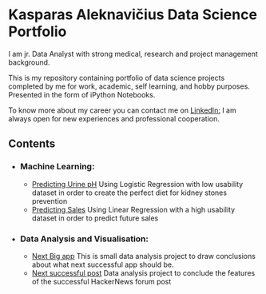 # Kasparas Aleknavičius Data Science Portfolio

I am jr. Data Analyst with strong medical, research and project management background. 

This is  my repository containing portfolio of data science projects completed by me for work, academic, self learning, and hobby purposes. Presented in the form of iPython Notebooks. 

To know more about my career you can contact me on [LinkedIn:](https://www.linkedin.com/in/kasparas-aleknavicius/)
I am always open for new experiences and professional cooperation.

## Contents

* ### Machine Learning:
  * [Predicting Urine pH](https://github.com/kankius/kasparas/blob/master/ML_projects/Kasparas_Aleknavicius_VCSDA0224.ipynb) Using Logistic Regression with low usability dataset in order to create the perfect diet for kidney stones prevention
  * [Predicting Sales](https://github.com/kankius/kasparas/blob/master/ML_projects/sales_predict.ipynb) Using Linear Regression with a high usability dataset in order to predict future sales
* ### Data Analysis and Visualisation:
  * [Next Big app](https://github.com/kankius/kasparas/blob/master/micro_projects/app_store.ipynb) This is small data analysis project to draw conclusions about what next successful app should be. 
  * [Next successful post](https://github.com/kankius/kasparas/blob/master/micro_projects/Hacker_news_Kasparas_A.ipynb) Data analysis project to conclude the features of the successful HackerNews forum post
